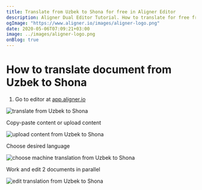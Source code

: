 ```yaml
---
title: Translate from Uzbek to Shona for free in Aligner Editor
description: Aligner Dual Editor Tutorial. How to translate for free from Uzbek to Shona. Aligner is multilingual document management platform. 
ogImage: "https://www.aligner.io/images/aligner-logo.png"
date: 2020-05-06T07:09:21+03:00
image: ../images/aligner-logo.png
onBlog: true
---
```


# How to translate document from Uzbek to Shona

1. Go to editor at [app.aligner.io](https://app.aligner.io "Aligner App web page")

![translate from Uzbek to Shona](../aligner-blank-editor.png "translate from Uzbek to Shona")

Copy-paste content or upload content

![upload content from Uzbek to Shona](../aligner-uploaded-document.png "upload content from Uzbek to Shona")

Choose desired language

![choose machine translation from Uzbek to Shona](../aligner-language-dropdown.png "choose machine translation from Uzbek to Shona")

Work and edit 2 documents in parallel

![edit translation from Uzbek to Shona](../aligner-double-sitded-editor.png "edit translation from Uzbek to Shona")

